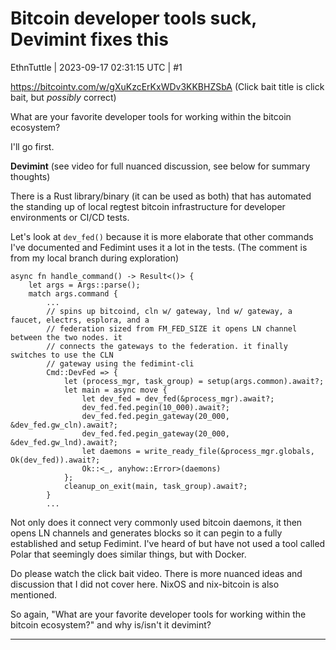 # Bitcoin developer tools suck, <possibly> Devimint fixes this

EthnTuttle | 2023-09-17 02:31:15 UTC | #1

https://bitcointv.com/w/gXuKzcErKxWDv3KKBHZSbA 
(Click bait title is click bait, but *possibly* correct)

What are your favorite developer tools for working within the bitcoin ecosystem?

I'll go first.

**Devimint** 
(see video for full nuanced discussion, see below for summary thoughts)

There is a Rust library/binary (it can be used as both) that has automated the standing up of local regtest bitcoin infrastructure for developer environments or CI/CD tests.

Let's look at `dev_fed()` because it is more elaborate that other commands I've documented and Fedimint uses it a lot in the tests. (The comment is from my local branch during exploration)
```
async fn handle_command() -> Result<()> {
    let args = Args::parse();
    match args.command { 
        ...
        // spins up bitcoind, cln w/ gateway, lnd w/ gateway, a faucet, electrs, esplora, and a
        // federation sized from FM_FED_SIZE it opens LN channel between the two nodes. it
        // connects the gateways to the federation. it finally switches to use the CLN
        // gateway using the fedimint-cli
        Cmd::DevFed => {
            let (process_mgr, task_group) = setup(args.common).await?;
            let main = async move {
                let dev_fed = dev_fed(&process_mgr).await?;
                dev_fed.fed.pegin(10_000).await?;
                dev_fed.fed.pegin_gateway(20_000, &dev_fed.gw_cln).await?;
                dev_fed.fed.pegin_gateway(20_000, &dev_fed.gw_lnd).await?;
                let daemons = write_ready_file(&process_mgr.globals, Ok(dev_fed)).await?;
                Ok::<_, anyhow::Error>(daemons)
            };
            cleanup_on_exit(main, task_group).await?;
        }
        ...
```

Not only does it connect very commonly used bitcoin daemons, it then opens LN channels and generates blocks so it can pegin to a fully established and setup Fedimint. I've heard of but have not used a tool called Polar that seemingly does similar things, but with Docker. 

Do please watch the click bait video. There is more nuanced ideas and discussion that I did not cover here. NixOS and nix-bitcoin is also mentioned.

So again, "What are your favorite developer tools for working within the bitcoin ecosystem?" and why is/isn't it devimint?

-------------------------

